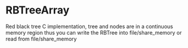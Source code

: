 # RBTreeArray
Red black tree C implementation, tree and nodes are in a continuous memory region thus you can write the RBTree into file/share_memory or read from file/share_memory  

